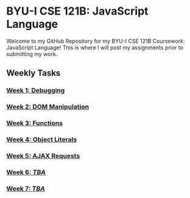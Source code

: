 # BYU-I CSE 121B: JavaScript Language

Welcome to my GitHub Repository for my BYU-I CSE 121B Coursework: JavaScript Language! This is where I will post my assignments prior to submitting my work.

## Weekly Tasks

### [Week 1: Debugging](Week_1/hello.html)

### [Week 2: DOM Manipulation](/Week_2/task2.html)

### [Week 3: Functions](/Week_3/task3.html)

### [Week 4: Object Literals](/Week_4/task4.html)

### [Week 5: AJAX Requests](/Week_5/task5.html)

### [Week 6: *TBA*](/#)

### [Week 7: *TBA*](/#)
